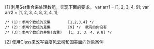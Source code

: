 
[1] 利用Set集合来处理数组，实现下面的要求。
    var arr1 = [1, 2, 3, 4, 9];
    var arr2 = [1, 2, 3, 4, 8, 2, 4, 1];

    /* (1)：求两个数组的交集        [1,2,3,4] */
    /* (2)：求两个数组的差集        [9] */  我有的你没有
    /* (3)：求两个数组的并集(去重)   [1, 2, 3, 4, 9,8] */  

[2] 使用Class来改写百度风云榜和国美面向对象案例